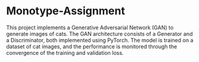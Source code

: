 # Monotype-Assignment
This project implements a Generative Adversarial Network (GAN) to generate images of cats. The GAN architecture consists of a Generator and a Discriminator, both implemented using PyTorch. The model is trained on a dataset of cat images, and the performance is monitored through the convergence of the training and validation loss.
